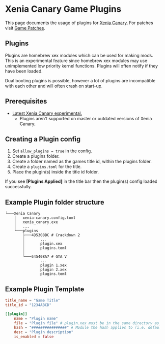 # Xenia Canary Game Plugins
This page documents the usage of plugins for [Xenia Canary](../../../../xenia-canary). For patches visit [Game Patches](https://github.com/xenia-canary/game-patches#xenia-canary-game-patches).

## Plugins

Plugins are homebrew xex modules which can be used for making mods. This is an experimental feature since homebrew xex modules may use unimplemented low priority kernel functions. Plugins will often notify if they have been loaded.

Dual booting plugins is possible, however a lot of plugins are incompatible with each other and will often crash on start-up.

## Prerequisites
- [Latest Xenia Canary experimental.](https://github.com/xenia-canary/xenia-canary/releases/download/experimental/xenia_canary.zip)
    - Plugins aren't supported on master or outdated versions of Xenia Canary.

## Creating a Plugin config

1. Set `allow_plugins = true` in the config.
2. Create a plugins folder.
3. Create a folder named as the games title id, within the plugins folder.
4. Create a `plugins.toml` for the title.
5. Place the plugin(s) inside the title id folder.

If you see **[Plugins Applied]** in the title bar then the plugin(s) config loaded successfully.

## Example Plugin folder structure
```
└───Xenia Canary
    │   xenia-canary.config.toml
    │   xenia_canary.exe
    │   ...
    └───plugins
        ├───4D5308BC # Crackdown 2
        │       ...
        │       plugin.xex
        │       plugins.toml
        │
        └───545408A7 # GTA V
                ...
                plugin 1.xex
                plugin 2.xex
                plugins.toml
```

## Example Plugin Template
```toml
title_name = "Game Title"
title_id = "1234ABCD"

[[plugin]]
    name = "Plugin name"
    file = "Plugin file" # plugin.xex must be in the same directory as plugins.toml
    hash = "################" # Module the hash applies to (i.e. default.xex)
    desc = "Plugin description"
    is_enabled = false
```